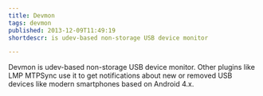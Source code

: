 ```yaml
---
title: Devmon
tags: devmon
published: 2013-12-09T11:49:19
shortdescr: is udev-based non-storage USB device monitor

---
```


Devmon is udev-based non-storage USB device monitor. Other plugins like
LMP MTPSync use it to get notifications about new or removed USB devices
like modern smartphones based on Android 4.x.